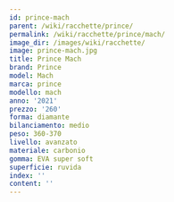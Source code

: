 ```yaml
---
id: prince-mach
parent: /wiki/racchette/prince/
permalink: /wiki/racchette/prince/mach/
image_dir: /images/wiki/racchette/
image: prince-mach.jpg
title: Prince Mach
brand: Prince
model: Mach
marca: prince
modello: mach
anno: '2021'
prezzo: '260'
forma: diamante
bilanciamento: medio
peso: 360-370
livello: avanzato
materiale: carbonio
gomma: EVA super soft
superficie: ruvida
index: ''
content: ''
---
```

